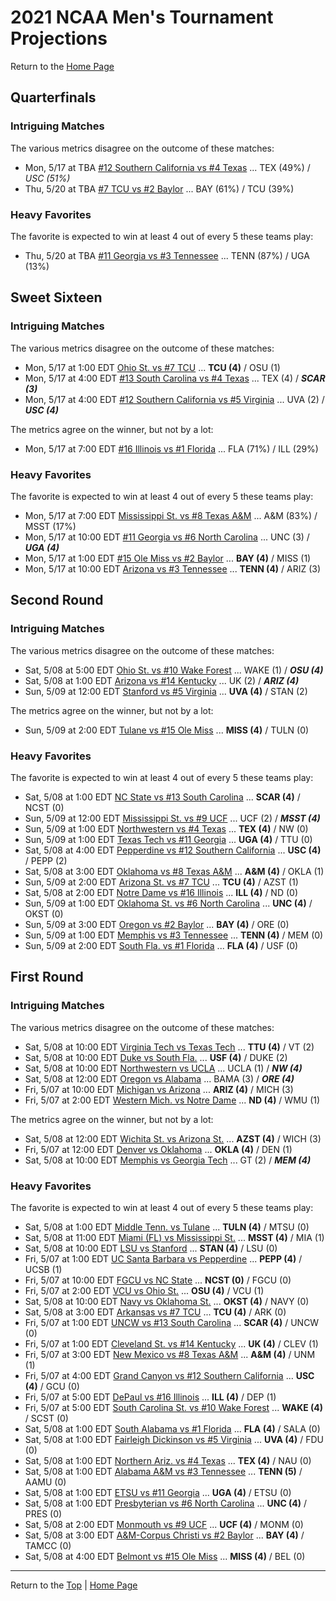<a name="top"></a>  
# 2021 NCAA Men's Tournament Projections

Return to the [Home Page](../../index.md)

## Quarterfinals

### Intriguing Matches

The various metrics disagree on the outcome of these matches:

- Mon, 5/17 at       TBA	[#12 Southern California vs #4 Texas](./matches/R4_9-16_USC_vs_TEX.md) ... TEX (49%) / <i>USC (51%)</i>
- Thu, 5/20 at       TBA	[#7 TCU vs #2 Baylor](./matches/R4_25-32_TCU_vs_BAY.md) ... BAY (61%) / TCU (39%)

### Heavy Favorites

The favorite is expected to win at least 4 out of every 5 these teams play:

- Thu, 5/20 at       TBA	[#11 Georgia vs #3 Tennessee](./matches/R4_17-24_UGA_vs_TENN.md) ... TENN (87%) / UGA (13%)
## Sweet Sixteen

### Intriguing Matches

The various metrics disagree on the outcome of these matches:

- Mon, 5/17 at  1:00 EDT	[Ohio St. vs #7 TCU](./matches/R3_37-42_OSU_vs_TCU.md) ... <b>TCU (4)</b> / OSU (1)
- Mon, 5/17 at  4:00 EDT	[#13 South Carolina vs #4 Texas](./matches/R3_19-24_SCAR_vs_TEX.md) ... TEX (4) / <b><i>SCAR (3)</i></b>
- Mon, 5/17 at  4:00 EDT	[#12 Southern California vs #5 Virginia](./matches/R3_13-18_USC_vs_UVA.md) ... UVA (2) / <b><i>USC (4)</i></b>

The metrics agree on the winner, but not by a lot:

- Mon, 5/17 at  7:00 EDT	[#16 Illinois vs #1 Florida](./matches/R3_1-6_ILL_vs_FLA.md) ... FLA (71%) / ILL (29%)

### Heavy Favorites

The favorite is expected to win at least 4 out of every 5 these teams play:

- Mon, 5/17 at  7:00 EDT	[Mississippi St. vs #8 Texas A&M](./matches/R3_7-12_MSST_vs_AM.md) ... A&M (83%) / MSST (17%)
- Mon, 5/17 at 10:00 EDT	[#11 Georgia vs #6 North Carolina](./matches/R3_31-36_UGA_vs_UNC.md) ... UNC (3) / <b><i>UGA (4)</i></b>
- Mon, 5/17 at  1:00 EDT	[#15 Ole Miss vs #2 Baylor](./matches/R3_43-48_MISS_vs_BAY.md) ... <b>BAY (4)</b> / MISS (1)
- Mon, 5/17 at 10:00 EDT	[Arizona vs #3 Tennessee](./matches/R3_25-30_ARIZ_vs_TENN.md) ... <b>TENN (4)</b> / ARIZ (3)
## Second Round

### Intriguing Matches

The various metrics disagree on the outcome of these matches:

- Sat, 5/08 at  5:00 EDT	[Ohio St. vs #10 Wake Forest](./matches/R2_53-56_OSU_vs_WAKE.md) ... WAKE (1) / <b><i>OSU (4)</i></b>
- Sat, 5/08 at  1:00 EDT	[Arizona vs #14 Kentucky](./matches/R2_37-40_ARIZ_vs_UK.md) ... UK (2) / <b><i>ARIZ (4)</i></b>
- Sun, 5/09 at 12:00 EDT	[Stanford vs #5 Virginia](./matches/R2_17-20_STAN_vs_UVA.md) ... <b>UVA (4)</b> / STAN (2)

The metrics agree on the winner, but not by a lot:

- Sun, 5/09 at  2:00 EDT	[Tulane vs #15 Ole Miss](./matches/R2_57-60_TULN_vs_MISS.md) ... <b>MISS (4)</b> / TULN (0)

### Heavy Favorites

The favorite is expected to win at least 4 out of every 5 these teams play:

- Sat, 5/08 at  1:00 EDT	[NC State vs #13 South Carolina](./matches/R2_25-28_NCST_vs_SCAR.md) ... <b>SCAR (4)</b> / NCST (0)
- Sun, 5/09 at 12:00 EDT	[Mississippi St. vs #9 UCF](./matches/R2_9-12_MSST_vs_UCF.md) ... UCF (2) / <b><i>MSST (4)</i></b>
- Sun, 5/09 at  1:00 EDT	[Northwestern vs #4 Texas](./matches/R2_29-32_NW_vs_TEX.md) ... <b>TEX (4)</b> / NW (0)
- Sun, 5/09 at  1:00 EDT	[Texas Tech vs #11 Georgia](./matches/R2_41-44_TTU_vs_UGA.md) ... <b>UGA (4)</b> / TTU (0)
- Sat, 5/08 at  4:00 EDT	[Pepperdine vs #12 Southern California](./matches/R2_21-24_PEPP_vs_USC.md) ... <b>USC (4)</b> / PEPP (2)
- Sat, 5/08 at  3:00 EDT	[Oklahoma vs #8 Texas A&M](./matches/R2_13-16_OKLA_vs_AM.md) ... <b>A&M (4)</b> / OKLA (1)
- Sun, 5/09 at  2:00 EDT	[Arizona St. vs #7 TCU](./matches/R2_49-52_AZST_vs_TCU.md) ... <b>TCU (4)</b> / AZST (1)
- Sat, 5/08 at  2:00 EDT	[Notre Dame vs #16 Illinois](./matches/R2_5-8_ND_vs_ILL.md) ... <b>ILL (4)</b> / ND (0)
- Sun, 5/09 at  1:00 EDT	[Oklahoma St. vs #6 North Carolina](./matches/R2_45-48_OKST_vs_UNC.md) ... <b>UNC (4)</b> / OKST (0)
- Sun, 5/09 at  3:00 EDT	[Oregon vs #2 Baylor](./matches/R2_61-64_ORE_vs_BAY.md) ... <b>BAY (4)</b> / ORE (0)
- Sun, 5/09 at  1:00 EDT	[Memphis vs #3 Tennessee](./matches/R2_33-36_MEM_vs_TENN.md) ... <b>TENN (4)</b> / MEM (0)
- Sun, 5/09 at  2:00 EDT	[South Fla. vs #1 Florida](./matches/R2_1-4_USF_vs_FLA.md) ... <b>FLA (4)</b> / USF (0)
## First Round

### Intriguing Matches

The various metrics disagree on the outcome of these matches:

- Sat, 5/08 at 10:00 EDT	[Virginia Tech vs Texas Tech](./matches/R1_43-44_VT_vs_TTU.md) ... <b>TTU (4)</b> / VT (2)
- Sat, 5/08 at 10:00 EDT	[Duke vs South Fla.](./matches/R1_3-4_DUKE_vs_USF.md) ... <b>USF (4)</b> / DUKE (2)
- Sat, 5/08 at 10:00 EDT	[Northwestern vs UCLA](./matches/R1_29-30_NW_vs_UCLA.md) ... UCLA (1) / <b><i>NW (4)</i></b>
- Sat, 5/08 at 12:00 EDT	[Oregon vs Alabama](./matches/R1_61-62_ORE_vs_BAMA.md) ... BAMA (3) / <b><i>ORE (4)</i></b>
- Fri, 5/07 at 10:00 EDT	[Michigan vs Arizona](./matches/R1_37-38_MICH_vs_ARIZ.md) ... <b>ARIZ (4)</b> / MICH (3)
- Fri, 5/07 at  2:00 EDT	[Western Mich. vs Notre Dame](./matches/R1_5-6_WMU_vs_ND.md) ... <b>ND (4)</b> / WMU (1)

The metrics agree on the winner, but not by a lot:

- Sat, 5/08 at 12:00 EDT	[Wichita St. vs Arizona St.](./matches/R1_51-52_WICH_vs_AZST.md) ... <b>AZST (4)</b> / WICH (3)
- Fri, 5/07 at 12:00 EDT	[Denver vs Oklahoma](./matches/R1_13-14_DEN_vs_OKLA.md) ... <b>OKLA (4)</b> / DEN (1)
- Sat, 5/08 at 10:00 EDT	[Memphis vs Georgia Tech](./matches/R1_35-36_MEM_vs_GT.md) ... GT (2) / <b><i>MEM (4)</i></b>

### Heavy Favorites

The favorite is expected to win at least 4 out of every 5 these teams play:

- Sat, 5/08 at  1:00 EDT	[Middle Tenn. vs Tulane](./matches/R1_59-60_MTSU_vs_TULN.md) ... <b>TULN (4)</b> / MTSU (0)
- Sat, 5/08 at 11:00 EDT	[Miami (FL) vs Mississippi St.](./matches/R1_11-12_MIA_vs_MSST.md) ... <b>MSST (4)</b> / MIA (1)
- Sat, 5/08 at 10:00 EDT	[LSU vs Stanford](./matches/R1_19-20_LSU_vs_STAN.md) ... <b>STAN (4)</b> / LSU (0)
- Fri, 5/07 at  1:00 EDT	[UC Santa Barbara vs Pepperdine](./matches/R1_21-22_UCSB_vs_PEPP.md) ... <b>PEPP (4)</b> / UCSB (1)
- Fri, 5/07 at 10:00 EDT	[FGCU vs NC State](./matches/R1_27-28_FGCU_vs_NCST.md) ... <b>NCST (0)</b> / FGCU (0)
- Fri, 5/07 at  2:00 EDT	[VCU vs Ohio St.](./matches/R1_53-54_VCU_vs_OSU.md) ... <b>OSU (4)</b> / VCU (1)
- Sat, 5/08 at 10:00 EDT	[Navy vs Oklahoma St.](./matches/R1_45-46_NAVY_vs_OKST.md) ... <b>OKST (4)</b> / NAVY (0)
- Sat, 5/08 at  3:00 EDT	[Arkansas vs #7 TCU](./matches/R1_49-50_ARK_vs_TCU.md) ... <b>TCU (4)</b> / ARK (0)
- Fri, 5/07 at  1:00 EDT	[UNCW vs #13 South Carolina](./matches/R1_25-26_UNCW_vs_SCAR.md) ... <b>SCAR (4)</b> / UNCW (0)
- Fri, 5/07 at  1:00 EDT	[Cleveland St. vs #14 Kentucky](./matches/R1_39-40_CLEV_vs_UK.md) ... <b>UK (4)</b> / CLEV (1)
- Fri, 5/07 at  3:00 EDT	[New Mexico vs #8 Texas A&M](./matches/R1_15-16_UNM_vs_AM.md) ... <b>A&M (4)</b> / UNM (1)
- Fri, 5/07 at  4:00 EDT	[Grand Canyon vs #12 Southern California](./matches/R1_23-24_GCU_vs_USC.md) ... <b>USC (4)</b> / GCU (0)
- Fri, 5/07 at  5:00 EDT	[DePaul vs #16 Illinois](./matches/R1_7-8_DEP_vs_ILL.md) ... <b>ILL (4)</b> / DEP (1)
- Fri, 5/07 at  5:00 EDT	[South Carolina St. vs #10 Wake Forest](./matches/R1_55-56_SCST_vs_WAKE.md) ... <b>WAKE (4)</b> / SCST (0)
- Sat, 5/08 at  1:00 EDT	[South Alabama vs #1 Florida](./matches/R1_1-2_SALA_vs_FLA.md) ... <b>FLA (4)</b> / SALA (0)
- Sat, 5/08 at  1:00 EDT	[Fairleigh Dickinson vs #5 Virginia](./matches/R1_17-18_FDU_vs_UVA.md) ... <b>UVA (4)</b> / FDU (0)
- Sat, 5/08 at  1:00 EDT	[Northern Ariz. vs #4 Texas](./matches/R1_31-32_NAU_vs_TEX.md) ... <b>TEX (4)</b> / NAU (0)
- Sat, 5/08 at  1:00 EDT	[Alabama A&M vs #3 Tennessee](./matches/R1_33-34_AAMU_vs_TENN.md) ... <b>TENN (5)</b> / AAMU (0)
- Sat, 5/08 at  1:00 EDT	[ETSU vs #11 Georgia](./matches/R1_41-42_ETSU_vs_UGA.md) ... <b>UGA (4)</b> / ETSU (0)
- Sat, 5/08 at  1:00 EDT	[Presbyterian vs #6 North Carolina](./matches/R1_47-48_PRES_vs_UNC.md) ... <b>UNC (4)</b> / PRES (0)
- Sat, 5/08 at  2:00 EDT	[Monmouth vs #9 UCF](./matches/R1_9-10_MONM_vs_UCF.md) ... <b>UCF (4)</b> / MONM (0)
- Sat, 5/08 at  3:00 EDT	[A&M-Corpus Christi vs #2 Baylor](./matches/R1_63-64_TAMCC_vs_BAY.md) ... <b>BAY (4)</b> / TAMCC (0)
- Sat, 5/08 at  4:00 EDT	[Belmont vs #15 Ole Miss](./matches/R1_57-58_BEL_vs_MISS.md) ... <b>MISS (4)</b> / BEL (0)
  
------
Return to the [Top](#top) &#124; [Home Page](../../index.md)
